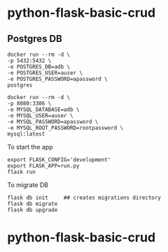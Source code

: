# python-flask-basic-crud

## Postgres DB
```
docker run --rm -d \
-p 5432:5432 \
-e POSTGRES_DB=adb \
-e POSTGRES_USER=auser \
-e POSTGRES_PASSWORD=apassword \
postgres

docker run --rm -d \
-p 8080:3306 \
-e MYSQL_DATABASE=adb \
-e MYSQL_USER=auser \
-e MYSQL_PASSWORD=apassword \
-e MYSQL_ROOT_PASSWORD=rootpassword \
mysql:latest
```

To start the app
```
export FLASK_CONFIG='development'
export FLASK_APP=run.py
flask run
```

To migrate DB
```
flask db init     ## creates migrations directory
flask db migrate
flask db upgrade
```
# python-flask-basic-crud
